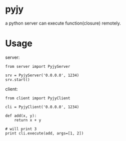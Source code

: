 # pyjy
a python server can execute function(closure) remotely.

# Usage
server:

    from server import PyjyServer

    srv = PyjyServer('0.0.0.0', 1234)
    srv.start()
    
client:

    from client import PyjyClient
    
    cli = PyjyClient('0.0.0.0', 1234)
    
    def add(x, y):
        return x + y
    
    # will print 3
    print cli.execute(add, args=[1, 2])
